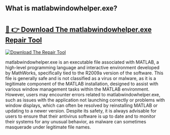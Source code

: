 ## What is matlabwindowhelper.exe? 

# <h2><a href="https://exedetect.com/download.php?matlabwindowhelper.exe">🔗 👉 Download The matlabwindowhelper.exe Repair Tool</a></h2>

[![Download The Repair Tool](https://exedetect.com/download-button.jpg)](https://exedetect.com/download.php?matlabwindowhelper.exe)

matlabwindowhelper.exe is an executable file associated with MATLAB, a high-level programming language and interactive environment developed by MathWorks, specifically tied to the R2009a version of the software. This file is generally safe and is not classified as a virus or malware, as it is a legitimate component of the MATLAB installation, designed to assist with various window management tasks within the MATLAB environment. However, users may encounter errors related to matlabwindowhelper.exe, such as issues with the application not launching correctly or problems with window displays, which can often be resolved by reinstalling MATLAB or updating to a newer version. Despite its safety, it is always advisable for users to ensure that their antivirus software is up to date and to monitor their systems for any unusual behavior, as malware can sometimes masquerade under legitimate file names.